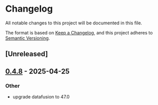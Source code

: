 # Changelog

All notable changes to this project will be documented in this file.

The format is based on [Keep a Changelog](https://keepachangelog.com/en/1.0.0/),
and this project adheres to [Semantic Versioning](https://semver.org/spec/v2.0.0.html).

## [Unreleased]

## [0.4.8](https://github.com/datafusion-contrib/datafusion-flight-sql-server/compare/v0.4.7...v0.4.8) - 2025-04-25

### Other

- upgrade datafusion to 47.0
